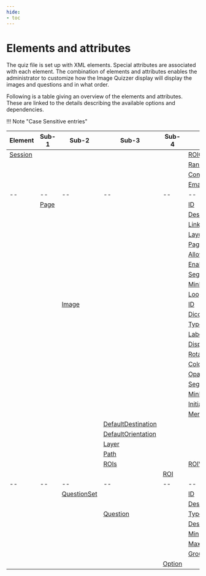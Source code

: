 ```yaml
---
hide:
- toc
---
```

# Elements and attributes

The quiz file is set up with XML elements. Special attributes are associated with 
each element. The combination of elements and attributes enables the administrator to customize
how the Image Quizzer display will display the images and questions and in what order.

Following is a table giving an overview of the elements and attributes.
These are linked to the details describing the available options and dependencies.


!!! Note "Case Sensitive entries"

|Element|Sub-1|Sub-2|Sub-3|Sub-4|Attribute|
|--|--|--|--|--|--|
|[Session](session/index.md)|||||[ROIColorFIle](session/roi_colorfile.md)|
||||||[RandomizePageGroups](session/randomize_page_groups.md)|
||||||[ContourVisibility](session/contour_visibility.md)|
||||||[EmailResultsTo](session/email.md)|
|--|--|--|--|--|--|
||[Page](page/index.md)||||[ID](page/id.md)|
||||||[Descriptor](page/descriptor.md)|
||||||[LinkViews](page/link_views.md)|
||||||[Layout](page/layout.md)|
||||||[PageGroup](page/pagegroup.md)|
||||||[AllowMultipleResponse](page/allow_multiple_response.md)|
||||||[EnableSegmentEditor](page/enable_segment_editor.md)|
||||||[SegmentRequiredOnAnyImage](page/segment_required_on_any_image.md)|
||||||[MinMarkupLinesRequiredOnAnyImage](page/min_markuplines_required_on_any_image.md)|
||||||[Loop](page/loop.md)|
|||[Image](image/index.md)|||[ID](image/id.md)|
||||||[DicomRead](image/dicom_read.md)|
||||||[Type](image/type.md)|
||||||[LabelMapID](image/labelmap_id.md)|
||||||[DisplayLabelMapID](image/display_labelmap_id.md)|
||||||[RotateToAcquisition](image/rotate_to_acquisition.md)|
||||||[ColorTable](image/color_table.md)|
||||||[Opacity](image/opacity.md)|
||||||[SegmentRequired](image/segment_required.md)|
||||||[MinMarkupLinesRequired](image/min_markuplines_required.md)|
||||||[InitialSliceOffset](image/initial_slice_offset.md)|
||||||[MergeLabelMaps](image/merge_labelmaps.md)|
||||[DefaultDestination](image/default_destination.md)|||
||||[DefaultOrientation](image/default_orientation.md)|||
||||[Layer](image/layer.md)|||
||||[Path](image/path.md)|||
||||[ROIs](image/rois/index.md)||[ROIVisibilityCode](image/rois/roi_visibility_code.md)|
|||||[ROI](image/rois/roi.md)||
|--|--|--|--|--|--|
|||[QuestionSet](questionset/index.md)|||[ID](questionset/id.md)|
||||||[Descriptor](questionset/descriptor.md)|
||||[Question](questionset/question/index.md)||[Type](questionset/question/type.md)|
||||||[Descriptor](questionset/question/descriptor.md)|
||||||[Min](questionset/question/min.md)|
||||||[Max](questionset/question/max.md)|
||||||[GroupLayout](questionset/question/group_layout.md)|
|||||[Option](questionset/question/option.md)||

